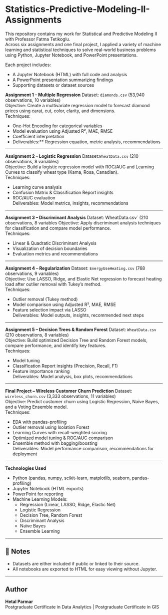 # Statistics-Predictive-Modeling-II-Assignments

This repository contains my work for Statistical and Predictive Modeling II with Professor Fatma Tetikoglu.  
Across six assignments and one final project, I applied a variety of machine learning and statistical techniques to solve real-world business problems using Python, Jupyter Notebook, and PowerPoint presentations.

Each project includes:
- A Jupyter Notebook (HTML) with full code and analysis
- A PowerPoint presentation summarizing findings
- Supporting datasets or dataset sources

**Assignment 1 – Multiple Regression**
Dataset: `diamonds.csv` (53,940 observations, 10 variables)  
Objective: Create a multivariate regression model to forecast diamond prices using carat, cut, color, clarity, and dimensions.  
Techniques:
- One-Hot Encoding for categorical variables
- Model evaluation using Adjusted R², MAE, RMSE
- Coefficient interpretation
- Deliverables:** Regression equation, metric analysis, recommendations

---

**Assignment 2 – Logistic Regression**
Dataset:`WheatData.csv` (210 observations, 8 variables)  
Objective: Build a logistic regression model with ROC/AUC and Learning Curves to classify wheat type (Kama, Rosa, Canadian).  
Techniques:
- Learning curve analysis
- Confusion Matrix & Classification Report insights
- ROC/AUC evaluation  
Deliverables: Model metrics, insights, recommendations

---

**Assignment 3 – Discriminant Analysis**
Dataset: WheatData.csv` (210 observations, 8 variables
Objective: Apply discriminant analysis techniques for classification and compare model performance.  
Techniques:
- Linear & Quadratic Discriminant Analysis
- Visualization of decision boundaries
- Evaluation metrics and recommendations

---

**Assignment 4 – Regularization**
Dataset: `EnergyUseHeating.csv` (768 observations, 9 variables)  
Objective: Use LASSO, Ridge, and Elastic Net regression to forecast heating load after outlier removal with Tukey’s method.  
Techniques:
- Outlier removal (Tukey method)
- Model comparison using Adjusted R², MAE, RMSE
- Feature selection impact via LASSO  
Deliverables: Model outputs, insights, recommended next steps

---

**Assignment 5 – Decision Trees & Random Forest**
Dataset: `WheatData.csv` (210 observations, 8 variables)  
Objective: Build optimized Decision Tree and Random Forest models, compare performance, and identify key features.  
Techniques:
- Model tuning
- Classification Report insights (Precision, Recall, F1)
- Feature importance ranking  
Deliverables: Model analysis, box plots, recommendations

---

**Final Project – Wireless Customer Churn Prediction**
Dataset: `wireless_churn.csv` (3,333 observations, 11 variables)  
Objective: Predict customer churn using Logistic Regression, Naïve Bayes, and a Voting Ensemble model.  
Techniques:
- EDA with pandas-profiling
- Outlier removal using Isolation Forest
- Learning Curves with recall-weighted scoring
- Optimized model tuning & ROC/AUC comparison
- Ensemble method with bagging/boosting  
Deliverables: Model performance comparison, recommendations for deployment

---

 **Technologies Used**
- Python (pandas, numpy, scikit-learn, matplotlib, seaborn, pandas-profiling)
- Jupyter Notebook (HTML exports)
- PowerPoint for reporting
- Machine Learning Models:
  - Regression (Linear, LASSO, Ridge, Elastic Net)
  - Logistic Regression
  - Decision Tree, Random Forest
  - Discriminant Analysis
  - Naïve Bayes
  - Ensemble Learning

---

## 📌 Notes
- Datasets are either included if public or linked to their source.
- All notebooks are exported to HTML for easy viewing without Jupyter.

---

##  Author
**Hetal Parmar**  
Postgraduate Certificate in Data Analytics | Postgraduate Certificate in GIS  
